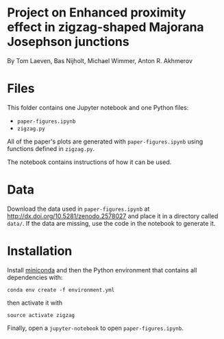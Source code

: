 # Project on Enhanced proximity effect in zigzag-shaped Majorana Josephson junctions
By Tom Laeven, Bas Nijholt, Michael Wimmer, Anton R. Akhmerov

# Files
This folder contains one Jupyter notebook and one Python files:
* `paper-figures.ipynb`
* `zigzag.py`

All of the paper's plots are generated with `paper-figures.ipynb` using functions defined in `zigzag.py`.

The notebook contains instructions of how it can be used.

# Data
Download the data used in `paper-figures.ipynb` at http://dx.doi.org/10.5281/zenodo.2578027 and place it in a directory called `data/`. If the data are missing, use the code in the notebook to generate it.

# Installation
Install [miniconda](http://conda.pydata.org/miniconda.html) and then the Python 
environment that contains all dependencies with:

```
conda env create -f environment.yml
```

then activate it with
```
source activate zigzag
```

Finally, open a `jupyter-notebook` to open `paper-figures.ipynb`.
